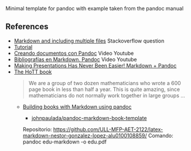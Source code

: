 Minimal template for pandoc with example taken from the pandoc manual

## References

* [Markdown and including multiple files](https://stackoverflow.com/questions/4779582/markdown-and-including-multiple-files) Stackoverflow question
* [Tutorial](https://www.flutterbys.com.au/stats/tut/tut17.3.html)
* [Creando documentos con Pandoc](https://youtu.be/vCplyFztsuw) Video Youtube
* [Bibliografías en Markdown. Pandoc](https://youtu.be/NZ0WRGdw0yg) Video Youtube
* [Making Presentations Has Never Been Easier! Markdown + Pandoc](https://youtu.be/yR3Znpf_TY8)
* [The HoTT book](http://math.andrej.com/2013/06/20/the-hott-book/) 
  > We are a group of two dozen mathematicians who wrote a 600 page book in less than half a year. This is quite amazing, since mathematicians do not normally work together in large groups ...
  * [Building books with Markdown using pandoc](https://medium.com/programmers-developers/building-books-with-markdown-using-pandoc-f0d19df7b2ca)
    * [johnpaulada/pandoc-markdown-book-template](https://github.com/johnpaulada/pandoc-markdown-book-template)

    Repositorio: https://github.com/ULL-MFP-AET-2122/latex-markdown-nestor-gonzalez-lopez-alu0100108859/
    Comando: pandoc edu-markdown -o edu.pdf